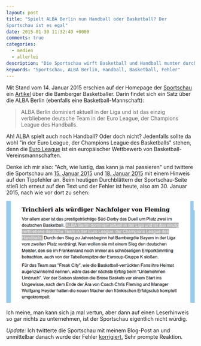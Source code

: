 ```yaml
---
layout: post
title: "Spielt ALBA Berlin nun Handball oder Basketball? Der
Sportschau ist es egal"
date: 2015-01-30 11:32:49 +0000
comments: true
categories:
  - medien
  - allerlei
description: "Die Sportschau wirft Basketball und Handball munter durcheinander, reagiert aber auch nicht auf Hinweise"
keywords: "Sportschau, ALBA Berlin, Handball, Basketball, Fehler"
---
```


Mit Stand vom 14. Januar 2015 erschien auf der Homepage der
[Sportschau](http://www.sportschau) ein
[Artikel](http://www.sportschau.de/weitere/basketball/eurocup144.html)
über die Bamberger Basketballer. Darin findet sich ein Satz über die
ALBA Berlin (ebenfalls eine Basketball-Mannschaft):

> ALBA Berlin dominiert aktuell in der Liga und ist das einzig
> verbliebene deutsche Team in der Euro League, der Champions League
> des Handballs.

Ah! ALBA spielt auch noch Handball? Oder doch nicht? Jedenfalls sollte
da wohl "in der Euro League, der Champions League des Basketballs"
stehen, denn die
[Euro League](https://de.wikipedia.org/wiki/ULEB_Euroleague) ist ein
europäischer Wettbewerb von Basketball-Vereinsmannschaften.

Denke ich mir also: "Ach, wie lustig, das kann ja mal passieren" und
twittere die Sportschau am
[15. Januar 2015](https://twitter.com/Krrrcks/status/555840754858610688)
und
[18. Januar 2015](ttps://twitter.com/Krrrcks/status/556751066587734016)
mit einem Hinweis auf den Tippfehler an. Beim heutigen Durchblättern
der Sportschau-Seite stieß ich erneut auf den Text und der Fehler ist
heute, also am 30. Januar 2015, nach wie vor dort zu sehen:

![Homepage Sportschau](/img/2015-01-30-sportschau.png)

Ich meine, man kann sich ja mal vertun, aber dann auf einen
Leserhinweis so gar nichts zu unternehmen, ist der Sportschau eigentlich
nicht würdig.

*Update:* Ich twitterte die Sportschau mit meinem Blog-Post an und
 unmittelbar danach wurde der Fehler
 [korrigiert.](https://twitter.com/sportschau/status/561138889776447489)
 Sehr prompte Reaktion. 
